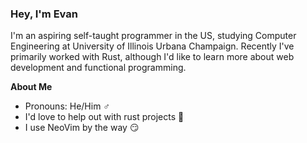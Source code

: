 ### Hey, I'm Evan
I'm an aspiring self-taught programmer in the US, studying Computer Engineering at University of Illinois Urbana Champaign. Recently I've primarily worked with Rust, although I'd like to learn more about web development and functional programming.

**About Me**
- Pronouns: He/Him ♂️
- I'd love to help out with rust projects 🦀
- I use NeoVim by the way 😏
